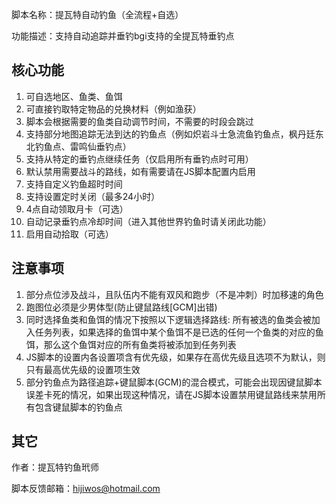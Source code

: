 脚本名称：提瓦特自动钓鱼（全流程+自选）

功能描述：支持自动追踪并垂钓bgi支持的全提瓦特垂钓点

## 核心功能

1. 可自选地区、鱼类、鱼饵
2. 可直接钓取特定物品的兑换材料（例如渔获）
3. 脚本会根据需要的鱼类自动调节时间，不需要的时段会跳过
4. 支持部分地图追踪无法到达的钓鱼点（例如炽岩斗士急流鱼钓鱼点，枫丹廷东北钓鱼点、雷鸣仙垂钓点）
5. 支持从特定的垂钓点继续任务（仅启用所有垂钓点时可用）
6. 默认禁用需要战斗的路线，如有需要请在JS脚本配置内启用
7. 支持自定义钓鱼超时时间
8. 支持设置定时关闭（最多24小时）
9. 4点自动领取月卡（可选）
10. 自动记录垂钓点冷却时间（进入其他世界钓鱼时请关闭此功能）
11. 启用自动拾取（可选）

## 注意事项

1. 部分点位涉及战斗，且队伍内不能有双风和跑步（不是冲刺）时加移速的角色
2. 跑图位必须是少男体型(防止键鼠路线[GCM]出错)
3. 同时选择鱼类和鱼饵的情况下按照以下逻辑选择路线: 所有被选的鱼类会被加入任务列表，如果选择的鱼饵中某个鱼饵不是已选的任何一个鱼类的对应的鱼饵，那么这个鱼饵对应的所有鱼类将被添加到任务列表
4. JS脚本的设置内各设置项含有优先级，如果存在高优先级且选项不为默认，则只有最高优先级的设置项生效
5. 部分钓鱼点为路径追踪+键鼠脚本(GCM)的混合模式，可能会出现因键鼠脚本误差卡死的情况，如果出现这种情况，请在JS脚本设置禁用键鼠路线来禁用所有包含键鼠脚本的钓鱼点

## 其它

作者：提瓦特钓鱼玳师

脚本反馈邮箱：hijiwos@hotmail.com